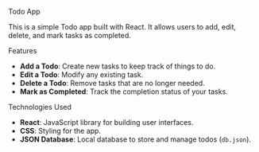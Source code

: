  Todo App

This is a simple Todo app built with React. It allows users to add, edit, delete, and mark tasks as completed.

 Features

- **Add a Todo**: Create new tasks to keep track of things to do.
- **Edit a Todo**: Modify any existing task.
- **Delete a Todo**: Remove tasks that are no longer needed.
- **Mark as Completed**: Track the completion status of your tasks.

 Technologies Used

- **React**: JavaScript library for building user interfaces.
- **CSS**: Styling for the app.
- **JSON Database**: Local database to store and manage todos (`db.json`).
  
